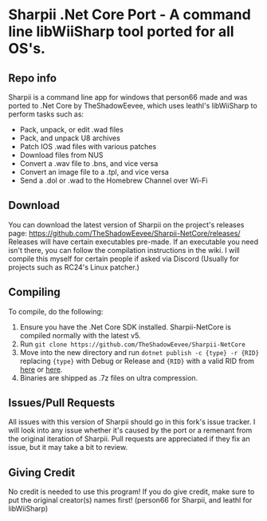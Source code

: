 # Sharpii .Net Core Port - A command line libWiiSharp tool ported for all OS's.

## Repo info
Sharpii is a command line app for windows that person66 made and was ported to .Net Core by TheShadowEevee, which uses leathl's libWiiSharp to perform tasks such as:
- Pack, unpack, or edit .wad files
- Pack, and unpack U8 archives
- Patch IOS .wad files with various patches
- Download files from NUS
- Convert a .wav file to .bns, and vice versa
- Convert an image file to a .tpl, and vice versa
- Send a .dol or .wad to the Homebrew Channel over Wi-Fi

## Download
You can download the latest version of Sharpii on the project's releases page: https://github.com/TheShadowEevee/Sharpii-NetCore/releases/
Releases will have certain executables pre-made. If an executable you need isn't there, you can follow the compilation instructions in the wiki. I will compile this myself for certain people if asked via Discord (Usually for projects such as RC24's Linux patcher.) 

## Compiling
To compile, do the following:
1. Ensure you have the .Net Core SDK installed. Sharpii-NetCore is compiled normally with the latest v5.
2. Run `git clone https://github.com/TheShadowEevee/Sharpii-NetCore`
3. Move into the new directory and run `dotnet publish -c {type} -r {RID}` replacing `{type}` with Debug or Release and `{RID}` with a valid RID from [here](https://docs.microsoft.com/en-us/dotnet/core/rid-catalog) or [here](https://github.com/dotnet/runtime/blob/main/src/libraries/Microsoft.NETCore.Platforms/src/runtime.json).
4. Binaries are shipped as .7z files on ultra compression.

## Issues/Pull Requests
All issues with this version of Sharpii should go in this fork's issue tracker. I will look into any issue whether it's caused by the port or a remenant from the original iteration of Sharpii. Pull requests are appreciated if they fix an issue, but it may take a bit to review.


## Giving Credit
No credit is needed to use this program! If you do give credit, make sure to put the original creator(s) names first! (person66 for Sharpii, and leathl for libWiiSharp)
